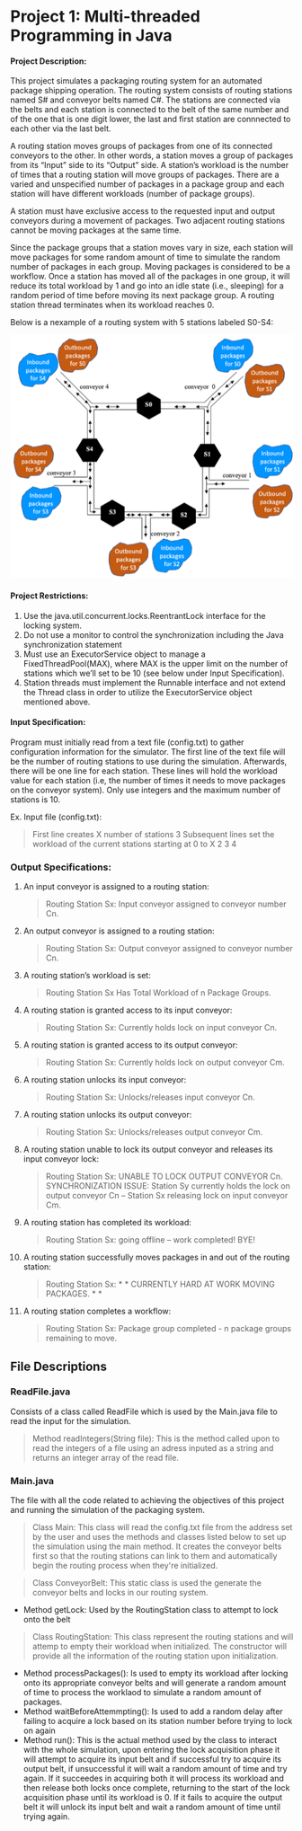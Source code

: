 # Project 1: Multi-threaded Programming in Java

#### Project Description: 
This project simulates a packaging routing system for an automated package shipping operation. The routing system consists of routing stations named S# and conveyor belts named C#. The stations are connected via the belts and each station is connected to the belt of the same number and of the one that is one digit lower, the last and first station are connnected to each other via the last belt. 

A routing station moves groups of packages from one of its connected conveyors to the other. In other words, a station moves a group of packages from its “Input” side to its “Output” side. A station’s workload is the number of times that a routing station will move groups of packages. There are a varied and unspecified number of packages in a package group and each station will have different workloads (number of package groups).

A station must have exclusive access to the requested input and output conveyors during a movement of packages. Two adjacent routing stations cannot be moving packages at the same time. 

Since the package groups that a station moves vary in size, each station will move packages for some random amount of time to simulate the random number of packages in each group. Moving packages is considered to be a workflow. Once a station has moved all of the packages in one group, it will reduce its total workload by 1 and go into an idle state (i.e., sleeping) for a random period of time before moving its next package group. A routing station thread terminates when its workload reaches 0.

Below is a nexample of a routing system with 5 stations labeled S0-S4:

![alt text](https://github.com/G4M3R-N0ST4LG14/CNT4714-Projects/blob/main/Project_1/conveyor_belt.png?raw=true)

#### Project Restrictions: 

1. Use the java.util.concurrent.locks.ReentrantLock interface for the locking system.
2. Do not use a monitor to control the synchronization including the Java synchronization statement
3. Must use an ExecutorService object to manage a FixedThreadPool(MAX), where MAX is the upper limit on the number of stations which we’ll set to be 10 (see below under Input Specification).
4. Station threads must implement the Runnable interface and not extend the Thread class in order to utilize the ExecutorService object mentioned above.

#### Input Specification: 

Program must initially read from a text file (config.txt) to gather configuration information
for the simulator. The first line of the text file will be the number of routing stations to use during
the simulation. Afterwards, there will be one line for each station. These lines will hold the
workload value for each station (i.e, the number of times it needs to move packages on the
conveyor system). Only use integers and the maximum number of stations is 10.

Ex. Input file (config.txt):
>First line creates X number of stations
3
>Subsequent lines set the workload of the current stations starting at 0 to X 
2
3
4

### Output Specifications:

1. An input conveyor is assigned to a routing station:
    > Routing Station Sx: Input conveyor assigned to conveyor number Cn.
2. An output conveyor is assigned to a routing station:
    > Routing Station Sx: Output conveyor assigned to conveyor number Cn.
3. A routing station’s workload is set:
    > Routing Station Sx Has Total Workload of n Package Groups.
4. A routing station is granted access to its input conveyor:
    > Routing Station Sx: Currently holds lock on input conveyor Cn.
5. A routing station is granted access to its output conveyor:
    > Routing Station Sx: Currently holds lock on output conveyor Cm.
6. A routing station unlocks its input conveyor:
    > Routing Station Sx: Unlocks/releases input conveyor Cn.
7. A routing station unlocks its output conveyor:
    > Routing Station Sx: Unlocks/releases output conveyor Cm.
8. A routing station unable to lock its output conveyor and releases its input conveyor lock:
    > Routing Station Sx: UNABLE TO LOCK OUTPUT CONVEYOR Cn. SYNCHRONIZATION ISSUE: Station Sy currently holds the lock on output conveyor Cn – Station Sx releasing lock on input conveyor Cm.
9. A routing station has completed its workload:
    > Routing Station Sx: going offline – work completed! BYE!
10. A routing station successfully moves packages in and out of the routing station:
    > Routing Station Sx: * * CURRENTLY HARD AT WORK MOVING PACKAGES. * *
11. A routing station completes a workflow:
    > Routing Station Sx: Package group completed - n package groups remaining to move.

## File Descriptions

### ReadFile.java

Consists of a class called ReadFile which is used by the Main.java file to read the input for the simulation. 
> Method readIntegers(String file): This is the method called upon to read the integers of a file using an adress inputed as a string and returns an integer array of the read file. 

### Main.java

The file with all the code related to achieving the objectives of this project and running the simulation of the packaging system. 
> Class Main: This class will read the config.txt file from the address set by the user and uses the methods and classes listed below to set up the simulation using the main method. It creates the conveyor belts first so that the routing stations can link to them and automatically begin the routing process when they're initialized. 

> Class ConveyorBelt: This static class is used the generate the conveyor belts and locks in our routing system.
- Method getLock: Used by the RoutingStation class to attempt to lock onto the belt 

> Class RoutingStation: This class represent the routing stations and will attemp to empty their workload when initialized. The constructor will provide all the information of the routing station upon initialization.
- Method processPackages(): Is used to empty its workload after locking onto its appropriate conveyor belts and will generate a random amount of time to process the worklaod to simulate a random amount of packages.
- Method waitBeforeAttemmpting(): Is used to add a random delay after failing to acquire a lock based on its station number before trying to lock on again
- Method run(): This is the actual method used by the class to interact with the whole simulation, upon entering the lock acquisition phase it will attempt to acquire its input belt and if successful try to acquire its output belt, if unsuccessful it will wait a random amount of time and try again. If it succeedes in acquiring both it will process its workload and then release both locks once complete, returning to the start of the lock acquisition phase until its workload is 0. If it fails to acquire the output belt it will unlock its input belt and wait a random amount of time until trying again. 